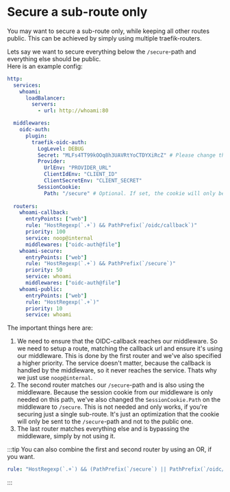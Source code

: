 # Secure a sub-route only

You may want to secure a sub-route only, while keeping all other routes public.
This can be achieved by simply using multiple traefik-routers.

Lets say we want to secure everything below the `/secure`-path and everything else should be public.  
Here is an example config:

```yaml
http:
  services:
    whoami:
      loadBalancer:
        servers:
          - url: http://whoami:80

  middlewares:
    oidc-auth:
      plugin:
        traefik-oidc-auth:
          LogLevel: DEBUG
          Secret: "MLFs4TT99kOOq8h3UAVRtYoCTDYXiRcZ" # Please change this secret for your setup
          Provider:
            UrlEnv: "PROVIDER_URL"
            ClientIdEnv: "CLIENT_ID"
            ClientSecretEnv: "CLIENT_SECRET"
          SessionCookie:
            Path: "/secure" # Optional. If set, the cookie will only be sent to the /secure path.
          
  routers:
    whoami-callback:
      entryPoints: ["web"]
      rule: "HostRegexp(`.+`) && PathPrefix(`/oidc/callback`)"
      priority: 100
      service: noop@internal
      middlewares: ["oidc-auth@file"]
    whoami-secure:
      entryPoints: ["web"]
      rule: "HostRegexp(`.+`) && PathPrefix(`/secure`)"
      priority: 50
      service: whoami
      middlewares: ["oidc-auth@file"]
    whoami-public:
      entryPoints: ["web"]
      rule: "HostRegexp(`.+`)"
      priority: 10
      service: whoami
```

The important things here are:

1. We need to ensure that the OIDC-callback reaches our middleware. So we need to setup a route, matching the callback url and ensure it's using our middleware. This is done by the first router and we've also specified a higher priority. The service doesn't matter, because the callback is handled by the middleware, so it never reaches the service. Thats why we just use `noop@internal`.
2. The second router matches our `/secure`-path and is also using the middleware. Because the session cookie from our middleware is only needed on this path, we've also changed the `SessionCookie.Path` on the middleware to `/secure`. This is not needed and only works, if you're securing just a single sub-route. It's just an optimization that the cookie will only be sent to the `/secure`-path and not to the public one.
3. The last router matches everything else and is bypassing the middleware, simply by not using it.

:::tip
You can also combine the first and second router by using an OR, if you want.  
```yaml
rule: "HostRegexp(`.+`) && (PathPrefix(`/secure`) || PathPrefix(`/oidc/callback`))"
```
:::
